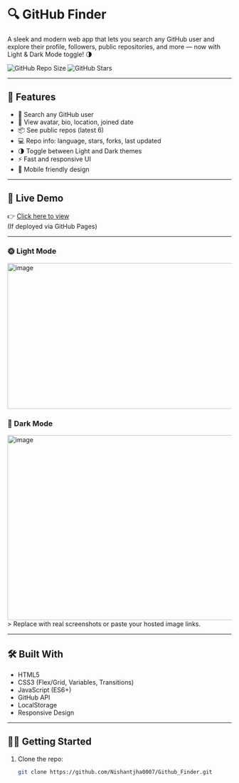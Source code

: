 # 🔍 GitHub Finder

A sleek and modern web app that lets you search any GitHub user and explore their profile, followers, public repositories, and more — now with Light & Dark Mode toggle! 🌗

![GitHub Repo Size](https://img.shields.io/github/repo-size/Nishantjha0007/Github_Finder?color=%238b5cf6)
![GitHub Stars](https://img.shields.io/github/stars/Nishantjha0007/Github_Finder?style=social)

---

## 🎯 Features

- 🔎 Search any GitHub user
- 📄 View avatar, bio, location, joined date
- 📦 See public repos (latest 6)
- 💻 Repo info: language, stars, forks, last updated
- 🌗 Toggle between Light and Dark themes
- ⚡ Fast and responsive UI
- 📱 Mobile friendly design

---

## 🚀 Live Demo

👉 [Click here to view](https://nishantjha0007.github.io/Github_Finder/)  
(If deployed via GitHub Pages)

---

### 🌞 Light Mode

<img width="867" height="327" alt="image" src="https://github.com/user-attachments/assets/5d754e7a-7d88-426f-be8c-8cfd3de99111" />

### 🌚 Dark Mode

<img width="936" height="415" alt="image" src="https://github.com/user-attachments/assets/cbc53ff6-544d-49bf-8055-c3c91782e4f1" />
> Replace with real screenshots or paste your hosted image links.

---

## 🛠️ Built With

- HTML5
- CSS3 (Flex/Grid, Variables, Transitions)
- JavaScript (ES6+)
- GitHub API
- LocalStorage
- Responsive Design

---

## 🧑‍💻 Getting Started

1. Clone the repo:
   ```bash
   git clone https://github.com/Nishantjha0007/Github_Finder.git
